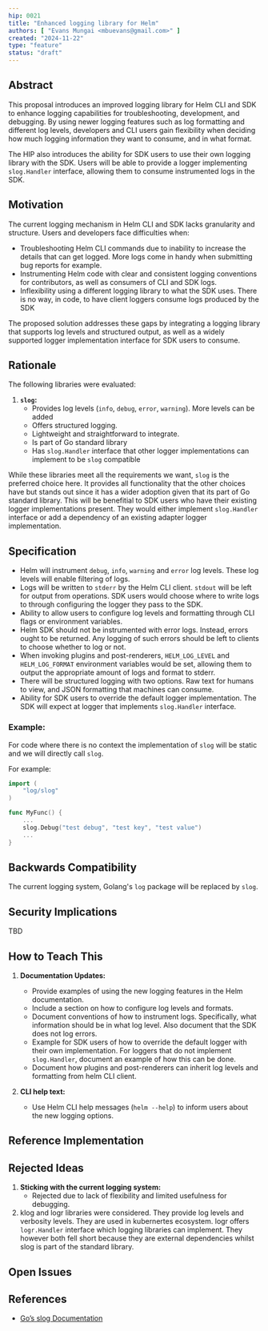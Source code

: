 ```yaml
---
hip: 0021
title: "Enhanced logging library for Helm"
authors: [ "Evans Mungai <mbuevans@gmail.com>" ]
created: "2024-11-22"
type: "feature"
status: "draft"
---
```


## Abstract

This proposal introduces an improved logging library for Helm CLI and SDK to enhance logging capabilities for troubleshooting, development, and debugging. By using newer logging features such as log formatting and different log levels, developers and CLI users gain flexibility when deciding how much logging information they want to consume, and in what format.

The HIP also introduces the ability for SDK users to use their own logging library with the SDK. Users will be able to provide a logger implementing `slog.Handler` interface, allowing them to consume instrumented logs in the SDK.

## Motivation

The current logging mechanism in Helm CLI and SDK lacks granularity and structure. Users and developers face difficulties when:

- Troubleshooting Helm CLI commands due to inability to increase the details that can get logged. More logs come in handy when submitting bug reports for example.
- Instrumenting Helm code with clear and consistent logging conventions for contributors, as well as consumers of CLI and SDK logs.
- Inflexibility using a different logging library to what the SDK uses. There is no way, in code, to have client loggers consume logs produced by the SDK

The proposed solution addresses these gaps by integrating a logging library that supports log levels and structured output, as well as a widely supported logger implementation interface for SDK users to consume.

## Rationale

The following libraries were evaluated:

1. **`slog`:**
   - Provides log levels (`info`, `debug`, `error`, `warning`). More levels can be added
   - Offers structured logging.
   - Lightweight and straightforward to integrate.
   - Is part of Go standard library
   - Has `slog.Handler` interface that other logger implementations can implement to be `slog` compatible

While these libraries meet all the requirements we want, `slog` is the preferred choice here. It provides all functionality that the other choices have but stands out since it has a wider adoption given that its part of Go standard library. This will be benefitial to SDK users who have their existing logger implementations present. They would either implement `slog.Handler` interface or add a dependency of an existing adapter logger implementation.

## Specification

- Helm will instrument `debug`, `info`, `warning` and `error` log levels. These log levels will enable filtering of logs.
- Logs will be written to `stderr` by the Helm CLI client. `stdout` will be left for output from operations. SDK users would choose where to write logs to through configuring the logger they pass to the SDK.
- Ability to allow users to configure log levels and formatting through CLI flags or environment variables.
- Helm SDK should not be instrumented with error logs. Instead, errors ought to be returned. Any logging of such errors should be left to clients to choose whether to log or not.
- When invoking plugins and post-renderers, `HELM_LOG_LEVEL` and `HELM_LOG_FORMAT` environment variables would be set, allowing them to output the appropriate amount of logs and format to stderr.
- There will be structured logging with two options. Raw text for humans to view, and JSON formatting that machines can consume.
- Ability for SDK users to override the default logger implementation. The SDK will expect at logger that implements `slog.Handler` interface.

### Example:

For code where there is no context the implementation of `slog` will be static and we will directly call `slog`.

For example:

``` go
import (
	"log/slog"
)

func MyFunc() {
	...
	slog.Debug("test debug", "test key", "test value")
	...
}
```

## Backwards Compatibility

The current logging system, Golang's `log` package will be replaced by `slog`.

## Security Implications

TBD

## How to Teach This

1. **Documentation Updates:**
   - Provide examples of using the new logging features in the Helm documentation.
   - Include a section on how to configure log levels and formats.
   - Document conventions of how to instrument logs. Specifically, what information should be in what log level. Also document that the SDK does not log errors.
   - Example for SDK users of how to override the default logger with their own implementation. For loggers that do not implement `slog.Handler`, document an example of how this can be done.
   - Document how plugins and post-renderers can inherit log levels and formatting from helm CLI client.

2. **CLI help text:**
   - Use Helm CLI help messages (`helm --help`) to inform users about the new logging options.

## Reference Implementation


## Rejected Ideas

1. **Sticking with the current logging system:**
   - Rejected due to lack of flexibility and limited usefulness for debugging.
2. klog and logr libraries were considered. They provide log levels and verbosity levels. They are used in kubernertes ecosystem. logr offers `logr.Handler` interface which logging libraries can implement. They however both fell short because they are external dependencies whilst slog is part of the standard library.

## Open Issues


## References

- [Go’s slog Documentation](https://pkg.go.dev/log/slog)
